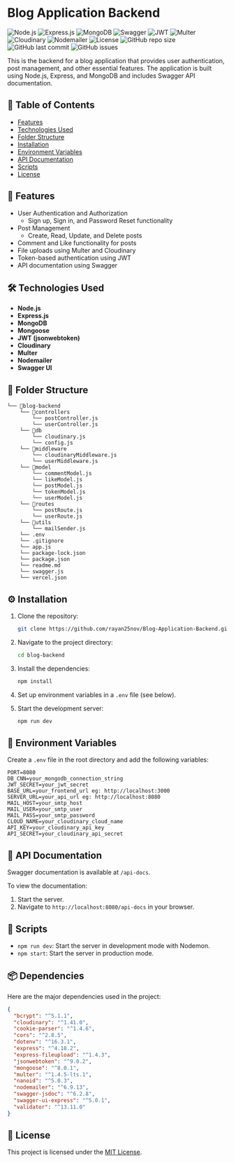 # Blog Application Backend

![Node.js](https://img.shields.io/badge/Node.js-339933?style=for-the-badge&logo=nodedotjs&logoColor=white) ![Express.js](https://img.shields.io/badge/Express.js-000000?style=for-the-badge&logo=express&logoColor=white) ![MongoDB](https://img.shields.io/badge/MongoDB-47A248?style=for-the-badge&logo=mongodb&logoColor=white) ![Swagger](https://img.shields.io/badge/Swagger-85EA2D?style=for-the-badge&logo=swagger&logoColor=black) ![JWT](https://img.shields.io/badge/JWT-000000?style=for-the-badge&logo=jsonwebtokens&logoColor=white) ![Multer](https://img.shields.io/badge/Multer-FF6F00?style=for-the-badge&logo=multer&logoColor=white) ![Cloudinary](https://img.shields.io/badge/Cloudinary-3448C5?style=for-the-badge&logo=cloudinary&logoColor=white) ![Nodemailer](https://img.shields.io/badge/Nodemailer-0A66C2?style=for-the-badge&logo=nodemailer&logoColor=white) ![License](https://img.shields.io/badge/License-MIT-blue?style=for-the-badge) ![GitHub repo size](https://img.shields.io/github/repo-size/rayan25nov/Blog-Application-Backend?style=for-the-badge) ![GitHub last commit](https://img.shields.io/github/last-commit/rayan25nov/Blog-Application-Backend?style=for-the-badge) ![GitHub issues](https://img.shields.io/github/issues/rayan25nov/Blog-Application-Backend?style=for-the-badge)

This is the backend for a blog application that provides user authentication, post management, and other essential features. The application is built using Node.js, Express, and MongoDB and includes Swagger API documentation.

## 📑 Table of Contents

- [Features](#-features)
- [Technologies Used](#-technologies-used)
- [Folder Structure](#-folder-structure)
- [Installation](#-installation)
- [Environment Variables](#-environment-variables)
- [API Documentation](#-api-documentation)
- [Scripts](#-scripts)
- [License](#-license)

## 🚀 Features

- User Authentication and Authorization
  - Sign up, Sign in, and Password Reset functionality
- Post Management
  - Create, Read, Update, and Delete posts
- Comment and Like functionality for posts
- File uploads using Multer and Cloudinary
- Token-based authentication using JWT
- API documentation using Swagger

## 🛠️ Technologies Used

- **Node.js**
- **Express.js**
- **MongoDB**
- **Mongoose**
- **JWT (jsonwebtoken)**
- **Cloudinary**
- **Multer**
- **Nodemailer**
- **Swagger UI**

## 📂 Folder Structure

```
└── 📁blog-backend
    └── 📁controllers
        └── postController.js
        └── userController.js
    └── 📁db
        └── cloudinary.js
        └── config.js
    └── 📁middleware
        └── cloudinaryMiddleware.js
        └── userMiddleware.js
    └── 📁model
        └── commentModel.js
        └── likeModel.js
        └── postModel.js
        └── tokenModel.js
        └── userModel.js
    └── 📁routes
        └── postRoute.js
        └── userRoute.js
    └── 📁utils
        └── mailSender.js
    └── .env
    └── .gitignore
    └── app.js
    └── package-lock.json
    └── package.json
    └── readme.md
    └── swagger.js
    └── vercel.json
```

## ⚙️ Installation

1. Clone the repository:

   ```bash
   git clone https://github.com/rayan25nov/Blog-Application-Backend.git
   ```

2. Navigate to the project directory:

   ```bash
   cd blog-backend
   ```

3. Install the dependencies:

   ```bash
   npm install
   ```

4. Set up environment variables in a `.env` file (see below).

5. Start the development server:
   ```bash
   npm run dev
   ```

## 📄 Environment Variables

Create a `.env` file in the root directory and add the following variables:

```env
PORT=8080
DB_CNN=your_mongodb_connection_string
JWT_SECRET=your_jwt_secret
BASE_URL=your_frontend_url eg: http://localhost:3000
SERVER_URL=your_api_url eg: http://localhost:8080
MAIL_HOST=your_smtp_host
MAIL_USER=your_smtp_user
MAIL_PASS=your_smtp_password
CLOUD_NAME=your_cloudinary_cloud_name
API_KEY=your_cloudinary_api_key
API_SECRET=your_cloudinary_api_secret
```

## 📖 API Documentation

Swagger documentation is available at `/api-docs`.

To view the documentation:

1. Start the server.
2. Navigate to `http://localhost:8080/api-docs` in your browser.

## 🔧 Scripts

- `npm run dev`: Start the server in development mode with Nodemon.
- `npm start`: Start the server in production mode.

## 📦 Dependencies

Here are the major dependencies used in the project:

```json
{
  "bcrypt": "^5.1.1",
  "cloudinary": "^1.41.0",
  "cookie-parser": "^1.4.6",
  "cors": "^2.8.5",
  "dotenv": "^16.3.1",
  "express": "^4.18.2",
  "express-fileupload": "^1.4.3",
  "jsonwebtoken": "^9.0.2",
  "mongoose": "^8.0.1",
  "multer": "^1.4.5-lts.1",
  "nanoid": "^5.0.3",
  "nodemailer": "^6.9.13",
  "swagger-jsdoc": "^6.2.8",
  "swagger-ui-express": "^5.0.1",
  "validator": "^13.11.0"
}
```

## 📜 License

This project is licensed under the [MIT License](./LICENSE).
